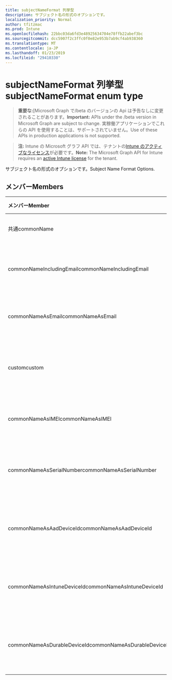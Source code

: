```yaml
---
title: subjectNameFormat 列挙型
description: サブジェクト名の形式のオプションです。
localization_priority: Normal
author: tfitzmac
ms.prod: Intune
ms.openlocfilehash: 22bbc03da6fd3e48925634704e78ffb22abef3bc
ms.sourcegitcommit: dcc5907f2c3ffc0f0e82e953b7ab9cf4ab938360
ms.translationtype: MT
ms.contentlocale: ja-JP
ms.lasthandoff: 01/23/2019
ms.locfileid: "29410330"
---
```

# <a name="subjectnameformat-enum-type"></a><span data-ttu-id="dd683-103">subjectNameFormat 列挙型</span><span class="sxs-lookup"><span data-stu-id="dd683-103">subjectNameFormat enum type</span></span>

> <span data-ttu-id="dd683-104">**重要な:**[Microsoft Graph で/beta のバージョンの Api は予告なしに変更されることがあります。</span><span class="sxs-lookup"><span data-stu-id="dd683-104">**Important:** APIs under the /beta version in Microsoft Graph are subject to change.</span></span> <span data-ttu-id="dd683-105">実稼働アプリケーションでこれらの API を使用することは、サポートされていません。</span><span class="sxs-lookup"><span data-stu-id="dd683-105">Use of these APIs in production applications is not supported.</span></span>

> <span data-ttu-id="dd683-106">**注:** Intune の Microsoft グラフ API では、テナントの[Intune のアクティブなライセンス](https://go.microsoft.com/fwlink/?linkid=839381)が必要です。</span><span class="sxs-lookup"><span data-stu-id="dd683-106">**Note:** The Microsoft Graph API for Intune requires an [active Intune license](https://go.microsoft.com/fwlink/?linkid=839381) for the tenant.</span></span>

<span data-ttu-id="dd683-107">サブジェクト名の形式のオプションです。</span><span class="sxs-lookup"><span data-stu-id="dd683-107">Subject Name Format Options.</span></span>

## <a name="members"></a><span data-ttu-id="dd683-108">メンバー</span><span class="sxs-lookup"><span data-stu-id="dd683-108">Members</span></span>
|<span data-ttu-id="dd683-109">メンバー</span><span class="sxs-lookup"><span data-stu-id="dd683-109">Member</span></span>|<span data-ttu-id="dd683-110">値</span><span class="sxs-lookup"><span data-stu-id="dd683-110">Value</span></span>|<span data-ttu-id="dd683-111">説明</span><span class="sxs-lookup"><span data-stu-id="dd683-111">Description</span></span>|
|:---|:---|:---|
|<span data-ttu-id="dd683-112">共通</span><span class="sxs-lookup"><span data-stu-id="dd683-112">commonName</span></span>|<span data-ttu-id="dd683-113">0</span><span class="sxs-lookup"><span data-stu-id="dd683-113">0</span></span>|<span data-ttu-id="dd683-114">共通名です。</span><span class="sxs-lookup"><span data-stu-id="dd683-114">Common name.</span></span>|
|<span data-ttu-id="dd683-115">commonNameIncludingEmail</span><span class="sxs-lookup"><span data-stu-id="dd683-115">commonNameIncludingEmail</span></span>|<span data-ttu-id="dd683-116">1</span><span class="sxs-lookup"><span data-stu-id="dd683-116">1</span></span>|<span data-ttu-id="dd683-117">メールを含む共通の名前です。</span><span class="sxs-lookup"><span data-stu-id="dd683-117">Common Name Including Email.</span></span>|
|<span data-ttu-id="dd683-118">commonNameAsEmail</span><span class="sxs-lookup"><span data-stu-id="dd683-118">commonNameAsEmail</span></span>|<span data-ttu-id="dd683-119">2</span><span class="sxs-lookup"><span data-stu-id="dd683-119">2</span></span>|<span data-ttu-id="dd683-120">電子メールとの共通名です。</span><span class="sxs-lookup"><span data-stu-id="dd683-120">Common Name As Email.</span></span>|
|<span data-ttu-id="dd683-121">custom</span><span class="sxs-lookup"><span data-stu-id="dd683-121">custom</span></span>|<span data-ttu-id="dd683-122">3</span><span class="sxs-lookup"><span data-stu-id="dd683-122">3</span></span>|<span data-ttu-id="dd683-123">カスタムのサブジェクト名の形式です。</span><span class="sxs-lookup"><span data-stu-id="dd683-123">Custom subject name format.</span></span>|
|<span data-ttu-id="dd683-124">commonNameAsIMEI</span><span class="sxs-lookup"><span data-stu-id="dd683-124">commonNameAsIMEI</span></span>|<span data-ttu-id="dd683-125">5</span><span class="sxs-lookup"><span data-stu-id="dd683-125">5</span></span>|<span data-ttu-id="dd683-126">IMEI として共通の名前です。</span><span class="sxs-lookup"><span data-stu-id="dd683-126">Common Name As IMEI.</span></span>|
|<span data-ttu-id="dd683-127">commonNameAsSerialNumber</span><span class="sxs-lookup"><span data-stu-id="dd683-127">commonNameAsSerialNumber</span></span>|<span data-ttu-id="dd683-128">6</span><span class="sxs-lookup"><span data-stu-id="dd683-128">6</span></span>|<span data-ttu-id="dd683-129">シリアル番号として共通の名前です。</span><span class="sxs-lookup"><span data-stu-id="dd683-129">Common Name As Serial Number.</span></span>|
|<span data-ttu-id="dd683-130">commonNameAsAadDeviceId</span><span class="sxs-lookup"><span data-stu-id="dd683-130">commonNameAsAadDeviceId</span></span>|<span data-ttu-id="dd683-131">7</span><span class="sxs-lookup"><span data-stu-id="dd683-131">7</span></span>|<span data-ttu-id="dd683-132">シリアル番号として共通の名前です。</span><span class="sxs-lookup"><span data-stu-id="dd683-132">Common Name As Serial Number.</span></span>|
|<span data-ttu-id="dd683-133">commonNameAsIntuneDeviceId</span><span class="sxs-lookup"><span data-stu-id="dd683-133">commonNameAsIntuneDeviceId</span></span>|<span data-ttu-id="dd683-134">8</span><span class="sxs-lookup"><span data-stu-id="dd683-134">8</span></span>|<span data-ttu-id="dd683-135">シリアル番号として共通の名前です。</span><span class="sxs-lookup"><span data-stu-id="dd683-135">Common Name As Serial Number.</span></span>|
|<span data-ttu-id="dd683-136">commonNameAsDurableDeviceId</span><span class="sxs-lookup"><span data-stu-id="dd683-136">commonNameAsDurableDeviceId</span></span>|<span data-ttu-id="dd683-137">9</span><span class="sxs-lookup"><span data-stu-id="dd683-137">9</span></span>|<span data-ttu-id="dd683-138">シリアル番号として共通の名前です。</span><span class="sxs-lookup"><span data-stu-id="dd683-138">Common Name As Serial Number.</span></span>|




